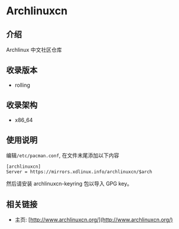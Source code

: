 # Archlinuxcn

## 介绍

Archlinux 中文社区仓库

## 收录版本

* rolling

## 收录架构

* x86_64

## 使用说明

编辑`/etc/pacman.conf`, 在文件末尾添加以下内容

```
[archlinuxcn]
Server = https://mirrors.xdlinux.info/archlinuxcn/$arch
```

然后请安装 archlinuxcn-keyring 包以导入 GPG key。

## 相关链接

* 主页: [http://www.archlinuxcn.org/](http://www.archlinuxcn.org/)

